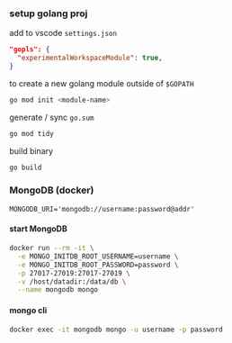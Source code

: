 ### setup golang proj

add to vscode `settings.json`

```json
"gopls": {
  "experimentalWorkspaceModule": true,
}
```

to create a new golang module outside of `$GOPATH`

```bash
go mod init <module-name>
```

generate / sync `go.sum`

```bash
go mod tidy
```

build binary

```bash
go build
```

### MongoDB (docker)

`MONGODB_URI='mongodb://username:password@addr'`

#### start MongoDB

```bash
docker run --rm -it \
  -e MONGO_INITDB_ROOT_USERNAME=username \
  -e MONGO_INITDB_ROOT_PASSWORD=password \
  -p 27017-27019:27017-27019 \
  -v /host/datadir:/data/db \
  --name mongodb mongo
```

#### mongo cli

```bash
docker exec -it mongodb mongo -u username -p password
```
